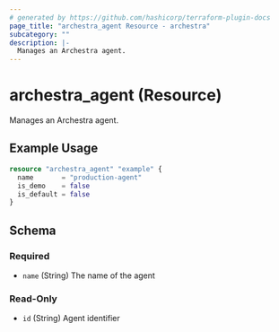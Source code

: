 ```yaml
---
# generated by https://github.com/hashicorp/terraform-plugin-docs
page_title: "archestra_agent Resource - archestra"
subcategory: ""
description: |-
  Manages an Archestra agent.
---
```


# archestra_agent (Resource)

Manages an Archestra agent.

## Example Usage

```terraform
resource "archestra_agent" "example" {
  name       = "production-agent"
  is_demo    = false
  is_default = false
}
```

<!-- schema generated by tfplugindocs -->
## Schema

### Required

- `name` (String) The name of the agent

### Read-Only

- `id` (String) Agent identifier
